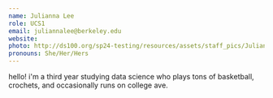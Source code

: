```yaml
---
name: Julianna Lee
role: UCS1
email: juliannalee@berkeley.edu
website: 
photo: http://ds100.org/sp24-testing/resources/assets/staff_pics/Julianna_Lee.png
pronouns: She/Her/Hers
---
```

hello! i'm a third year studying data science who plays tons of basketball, crochets, and occasionally runs on college ave. 
